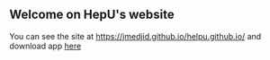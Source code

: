 ## Welcome on HepU's website

You can see the site at https://jmedjid.github.io/helpu.github.io/ and download app [here](https://github.com/Jmedjid/helpu.github.io/blob/gh-pages/downloads/HelpU-v1.0.0-beta.apk?raw=true)

